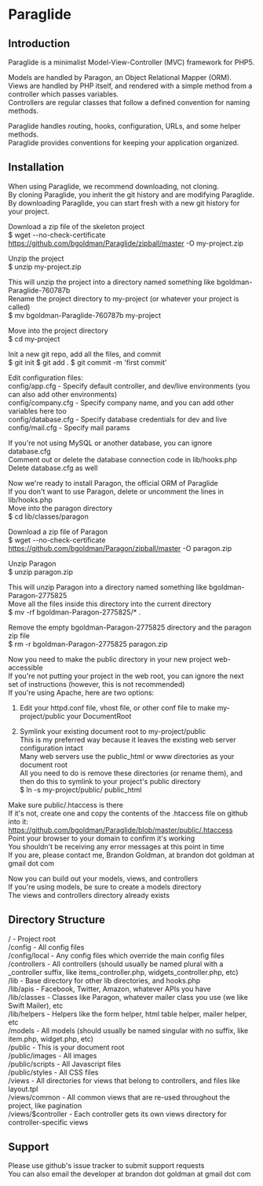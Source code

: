 # Paraglide

## Introduction

Paraglide is a minimalist Model-View-Controller (MVC) framework for PHP5.

Models are handled by Paragon, an Object Relational Mapper (ORM).  
Views are handled by PHP itself, and rendered with a simple method from a controller which passes variables.  
Controllers are regular classes that follow a defined convention for naming methods.

Paraglide handles routing, hooks, configuration, URLs, and some helper methods.  
Paraglide provides conventions for keeping your application organized.

## Installation

When using Paraglide, we recommend downloading, not cloning.  
By cloning Paraglide, you inherit the git history and are modifying Paraglide.  
By downloading Paraglide, you can start fresh with a new git history for your project.

Download a zip file of the skeleton project  
    $ wget --no-check-certificate https://github.com/bgoldman/Paraglide/zipball/master -O my-project.zip

Unzip the project  
    $ unzip my-project.zip

This will unzip the project into a directory named something like bgoldman-Paraglide-760787b  
Rename the project directory to my-project (or whatever your project is called)  
    $ mv bgoldman-Paraglide-760787b my-project

Move into the project directory  
    $ cd my-project

Init a new git repo, add all the files, and commit  
    $ git init
    $ git add .
    $ git commit -m 'first commit'

Edit configuration files:  
config/app.cfg - Specify default controller, and dev/live environments (you can also add other environments)  
config/company.cfg - Specify company name, and you can add other variables here too  
config/database.cfg - Specify database credentials for dev and live  
config/mail.cfg - Specify mail params

If you're not using MySQL or another database, you can ignore database.cfg  
Comment out or delete the database connection code in lib/hooks.php  
Delete database.cfg as well

Now we're ready to install Paragon, the official ORM of Paraglide  
If you don't want to use Paragon, delete or uncomment the lines in lib/hooks.php  
Move into the paragon directory  
    $ cd lib/classes/paragon

Download a zip file of Paragon  
    $ wget --no-check-certificate https://github.com/bgoldman/Paragon/zipball/master -O paragon.zip

Unzip Paragon  
    $ unzip paragon.zip

This will unzip Paragon into a directory named something like bgoldman-Paragon-2775825  
Move all the files inside this directory into the current directory  
    $ mv -rf bgoldman-Paragon-2775825/* .

Remove the empty bgoldman-Paragon-2775825 directory and the paragon zip file  
    $ rm -r bgoldman-Paragon-2775825 paragon.zip

Now you need to make the public directory in your new project web-accessible  
If you're not putting your project in the web root, you can ignore the next set of instructions (however, this is not recommended)  
If you're using Apache, here are two options:

1) Edit your httpd.conf file, vhost file, or other conf file to make my-project/public your DocumentRoot

2) Symlink your existing document root to my-project/public  
This is my preferred way because it leaves the existing web server configuration intact  
Many web servers use the public_html or www directories as your document root  
All you need to do is remove these directories (or rename them), and then do this to symlink to your project's public directory  
    $ ln -s my-project/public/ public_html

Make sure public/.htaccess is there  
If it's not, create one and copy the contents of the .htaccess file on github into it:  
https://github.com/bgoldman/Paraglide/blob/master/public/.htaccess  
Point your browser to your domain to confirm it's working  
You shouldn't be receiving any error messages at this point in time  
If you are, please contact me, Brandon Goldman, at brandon dot goldman at gmail dot com

Now you can build out your models, views, and controllers  
If you're using models, be sure to create a models directory  
The views and controllers directory already exists

## Directory Structure

/ - Project root  
/config - All config files  
/config/local - Any config files which override the main config files  
/controllers - All controllers (should usually be named plural with a _controller suffix, like items_controller.php, widgets_controller.php, etc)  
/lib - Base directory for other lib directories, and hooks.php  
/lib/apis - Facebook, Twitter, Amazon, whatever APIs you have  
/lib/classes - Classes like Paragon, whatever mailer class you use (we like Swift Mailer), etc  
/lib/helpers - Helpers like the form helper, html table helper, mailer helper, etc  
/models - All models (should usually be named singular with no suffix, like item.php, widget.php, etc)  
/public - This is your document root  
/public/images - All images  
/public/scripts - All Javascript files  
/public/styles - All CSS files  
/views - All directories for views that belong to controllers, and files like layout.tpl  
/views/common - All common views that are re-used throughout the project, like pagination  
/views/$controller - Each controller gets its own views directory for controller-specific views

## Support

Please use github's issue tracker to submit support requests  
You can also email the developer at brandon dot goldman at gmail dot com
